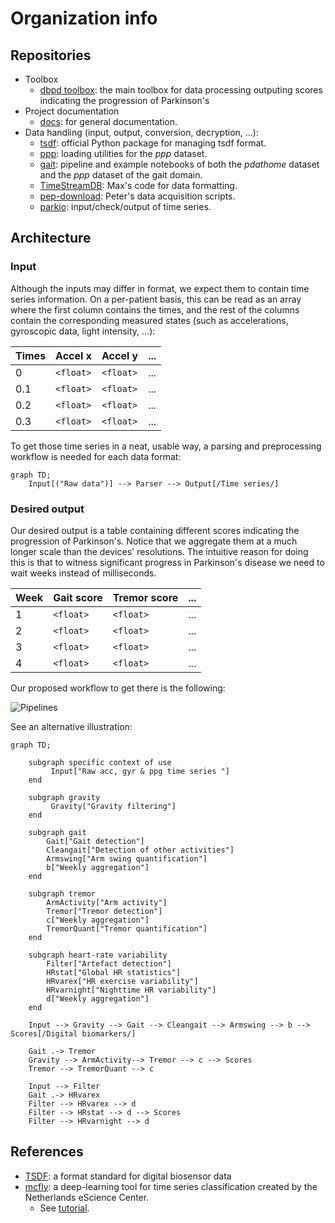 # Organization info

## Repositories

- Toolbox
    - [dbpd toolbox](https://github.com/biomarkersParkinson/dbpd-toolbox): the main toolbox for data processing outputing scores indicating the progression of Parkinson's
- Project documentation
    - [docs](https://github.com/biomarkersParkinson/docs): for general documentation.
- Data handling (input, output, conversion, decryption, ...):
    - [tsdf](https://github.com/biomarkersParkinson/tsdf): official Python package for managing tsdf format.
    - [ppp](https://github.com/biomarkersParkinson/ppp): loading utilities for the _ppp_ dataset.
    - [gait](https://github.com/biomarkersParkinson/gait): pipeline and example notebooks of both the _pdathome_ dataset and the _ppp_ dataset of the gait domain.
    - [TimeStreamDB](https://github.com/biomarkersParkinson/TimeStreamDB): Max's code for data formatting.
    - [pep-download](https://github.com/biomarkersParkinson/pep-download): Peter's data acquisition scripts.
    - [parkio](https://github.com/biomarkersParkinson/parkio): input/check/output of time series.

## Architecture

### Input

Although the inputs may differ in format, we expect them to contain time series information. On a per-patient basis, this can be read as an array where the first column contains the times, and the rest of the columns contain the corresponding measured states (such as accelerations, gyroscopic data, light intensity, ...):

| Times | Accel x   | Accel y   | ... |
|-------|-----------|-----------|-----|
| 0     | `<float>` | `<float>` | ... |
| 0.1   | `<float>` | `<float>` | ... |
| 0.2   | `<float>` | `<float>` | ... |
| 0.3   | `<float>` | `<float>` | ... |

To get those time series in a neat, usable way, a parsing and preprocessing workflow is needed for each data format:

```mermaid
graph TD;
    Input[("Raw data")] --> Parser --> Output[/Time series/]
```

### Desired output

Our desired output is a table containing different scores indicating the progression of Parkinson's. Notice that we aggregate them at a much longer scale than the devices' resolutions. The intuitive reason for doing this is that to witness significant progress in Parkinson's disease we need to wait weeks instead of milliseconds.

| Week | Gait score | Tremor score | ... |
|------|------------|--------------|-----|
| 1    | `<float>`  | `<float>`    | ... |
| 2    | `<float>`  | `<float>`    | ... |
| 3    | `<float>`  | `<float>`    | ... |
| 4    | `<float>`  | `<float>`    | ... |

Our proposed workflow to get there is the following:

![Pipelines](https://github.com/biomarkersParkinson/docs/blob/main/architecture/pipeline-architecture.drawio.png)

See an alternative illustration:

```mermaid
graph TD;

    subgraph specific context of use
         Input["Raw acc, gyr & ppg time series "]
    end

    subgraph gravity
         Gravity["Gravity filtering"]
    end

    subgraph gait
        Gait["Gait detection"]
        Cleangait["Detection of other activities"]
        Armswing["Arm swing quantification"]
        b["Weekly aggregation"]
    end

    subgraph tremor
        ArmActivity["Arm activity"]
        Tremor["Tremor detection"]
        c["Weekly aggregation"]
        TremorQuant["Tremor quantification"]
    end

    subgraph heart-rate variability
        Filter["Artefact detection"]
        HRstat["Global HR statistics"]
        HRvarex["HR exercise variability"]
        HRvarnight["Nighttime HR variability"]
        d["Weekly aggregation"]
    end

    Input --> Gravity --> Gait --> Cleangait --> Armswing --> b --> Scores[/Digital biomarkers/]

    Gait .-> Tremor
    Gravity --> ArmActivity--> Tremor --> c --> Scores
    Tremor --> TremorQuant --> c

    Input --> Filter
    Gait .-> HRvarex
    Filter --> HRvarex --> d
    Filter --> HRstat --> d --> Scores
    Filter --> HRvarnight --> d
```

## References

- [TSDF](https://arxiv.org/abs/2211.11294): a format standard for digital biosensor data
- [mcfly](https://github.com/NLeSC/mcfly): a deep-learning tool for time series classification created by the Netherlands eScience Center.
    - See [tutorial](https://blog.esciencecenter.nl/mcfly-an-easy-to-use-tool-for-deep-learning-for-time-series-classification-b2ee6b9419c2).
